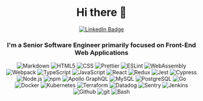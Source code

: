 
<div id="info" align="center">
  <h1 class="prose dark:prose-dark mb-8 max-w-max">Hi there 👋</h1>
</div>
<div id="badges" align="center">
  <a href="https://www.linkedin.com/in/brandon-devaleriola-3199577b/">
    <img src="https://img.shields.io/badge/LinkedIn-blue?style=for-the-badge&logo=linkedin&logoColor=white" alt="LinkedIn Badge"/>
  </a>
</div>
<div id="info" align="center">
  <h3 class="prose dark:prose-dark mb-8 max-w-max">I'm a Senior Software Engineer primarily focused on Front-End Web Applications</h3>
</div>
<div id="badges" align="center">
<p>
  <!-- <img alt="Neovim" src="https://img.shields.io/badge/NeoVim-%2357A143.svg?&style=for-the-badge&logo=neovim&logoColor=white" />
  <img alt="Vim" src="https://img.shields.io/static/v1?style=for-the-badge&message=Vim&color=019733&logo=Vim&logoColor=FFFFFF&label=" />
  <img alt="Alacritty" src="https://img.shields.io/badge/alacritty-F46D01?style=for-the-badge&logo=alacritty&logoColor=white" />
  <img alt="tmux" src="https://img.shields.io/badge/tmux-1BB91F?style=for-the-badge&logo=tmux&logoColor=white" />
  <img alt="VSCode" src="https://img.shields.io/badge/Visual_Studio_Code-0078D4?style=for-the-badge&logo=visual%20studio%20code&logoColor=white" /> -->
  <img alt="Markdown" src="https://img.shields.io/badge/Markdown-000000?style=for-the-badge&logo=markdown&logoColor=white" />
  <img alt="HTML5" src="https://img.shields.io/badge/-HTML5-E34F26?style=for-the-badge&logo=html5&logoColor=white" />
  <img alt="CSS" src="https://img.shields.io/badge/CSS-239120?&style=for-the-badge&logo=css3&logoColor=white" />
  <img alt="Prettier" src="https://img.shields.io/badge/prettier-1A2C34?style=for-the-badge&logo=prettier&logoColor=F7BA3E" />
  <img alt="ESLint" src="https://img.shields.io/badge/eslint-3A33D1?style=for-the-badge&logo=eslint&logoColor=white" />
  <img alt="WebAssembly" src="https://img.shields.io/static/v1?style=for-the-badge&message=WebAssembly&color=654FF0&logo=WebAssembly&logoColor=FFFFFF&label=" />
  <img alt="Webpack" src="https://img.shields.io/badge/-Webpack-8DD6F9?style=for-the-badge&logo=webpack&logoColor=white" />
  <img alt="TypeScript" src="https://img.shields.io/static/v1?style=for-the-badge&message=TypeScript&color=3178C6&logo=TypeScript&logoColor=FFFFFF&label=" />
  <img alt="JavaScript" src="https://img.shields.io/badge/JavaScript-323330?style=for-the-badge&logo=javascript&logoColor=F7DF1E" />
  <img alt="React" src="https://img.shields.io/badge/React-20232A?style=for-the-badge&logo=react&logoColor=61DAFB" />
  <img alt="Redux" src="https://img.shields.io/badge/Redux-593D88?style=for-the-badge&logo=redux&logoColor=white" />
  <img alt="Jest" src="https://img.shields.io/badge/Jest-323330?style=for-the-badge&logo=Jest&logoColor=white" />
  <img alt="Cypress" src="https://img.shields.io/static/v1?style=for-the-badge&message=Cypress&color=17202C&logo=Cypress&logoColor=FFFFFF&label=" />
  <img alt="Node.js" src="https://img.shields.io/badge/Node.js-43853D?style=for-the-badge&logo=node.js&logoColor=white" />
  <img alt="npm" src="https://img.shields.io/badge/-NPM-CB3837?style=for-the-badge&logo=npm&logoColor=white" />
  <img alt="Apollo GraphQL" src="https://img.shields.io/static/v1?style=for-the-badge&message=Apollo+GraphQL&color=311C87&logo=Apollo+GraphQL&logoColor=FFFFFF&label=" />
  <img alt="MySQL" src="https://img.shields.io/static/v1?style=for-the-badge&message=MySQL&color=4479A1&logo=MySQL&logoColor=FFFFFF&label=" />
  <img alt="PostgreSQL" src="https://img.shields.io/static/v1?style=for-the-badge&message=PostgreSQL&color=4169E1&logo=PostgreSQL&logoColor=FFFFFF&label=" />
  <img alt="Go" src="https://img.shields.io/static/v1?style=for-the-badge&message=Go&color=00ADD8&logo=Go&logoColor=FFFFFF&label=" />
  <img alt="Docker" src="https://img.shields.io/static/v1?style=for-the-badge&message=Docker&color=2496ED&logo=Docker&logoColor=FFFFFF&label=" />
  <img alt="Kubernetes" src="https://img.shields.io/static/v1?style=for-the-badge&message=Kubernetes&color=326CE5&logo=Kubernetes&logoColor=FFFFFF&label=" />
  <img alt="Terraform" src="https://img.shields.io/static/v1?style=for-the-badge&message=Terraform&color=7B42BC&logo=Terraform&logoColor=FFFFFF&label=" />
  <img alt="Datadog" src="https://img.shields.io/static/v1?style=for-the-badge&message=Datadog&color=632CA6&logo=Datadog&logoColor=FFFFFF&label=" />
  <img alt="Sentry" src="https://img.shields.io/static/v1?style=for-the-badge&message=Sentry&color=362D59&logo=Sentry&logoColor=FFFFFF&label=" />
  <img alt="Jenkins" src="https://img.shields.io/static/v1?style=for-the-badge&message=Jenkins&color=D24939&logo=Jenkins&logoColor=FFFFFF&label=" />
  <img alt="Github" src="https://img.shields.io/static/v1?style=for-the-badge&message=GitHub&color=181717&logo=GitHub&logoColor=FFFFFF&label=" />
  <img alt="git" src="https://img.shields.io/badge/GIT-E44C30?style=for-the-badge&logo=git&logoColor=white" />
  <img alt="Bash" src="https://img.shields.io/static/v1?style=for-the-badge&message=GNU+Bash&color=4EAA25&logo=GNU+Bash&logoColor=FFFFFF&label=" />

</p>
</div>


<!--
**brandon-dev-aleriola/brandon-dev-aleriola** is a ✨ _special_ ✨ repository because its `README.md` (this file) appears on your GitHub profile.

Here are some ideas to get you started:

- 🔭 I’m currently working on ...
- 🌱 I’m currently learning ...
- 👯 I’m looking to collaborate on ...
- 🤔 I’m looking for help with ...
- 💬 Ask me about ...
- 📫 How to reach me: ...
- 😄 Pronouns: ...
- ⚡ Fun fact: ...
-->
